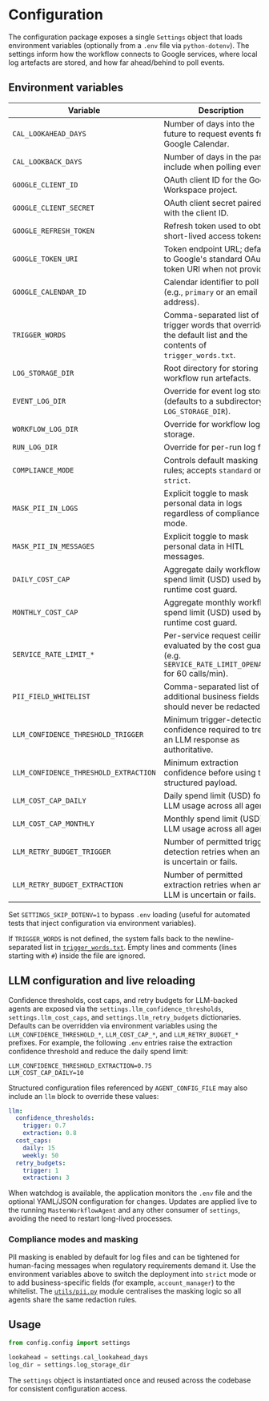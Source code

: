 # Configuration

The configuration package exposes a single `Settings` object that loads environment
variables (optionally from a `.env` file via `python-dotenv`). The settings inform how the
workflow connects to Google services, where local log artefacts are stored, and how far ahead/behind
to poll events.

## Environment variables

| Variable | Description | Default |
|----------|-------------|---------|
| `CAL_LOOKAHEAD_DAYS` | Number of days into the future to request events from Google Calendar. | `14` |
| `CAL_LOOKBACK_DAYS` | Number of days in the past to include when polling events. | `1` |
| `GOOGLE_CLIENT_ID` | OAuth client ID for the Google Workspace project. | _required_ |
| `GOOGLE_CLIENT_SECRET` | OAuth client secret paired with the client ID. | _required_ |
| `GOOGLE_REFRESH_TOKEN` | Refresh token used to obtain short-lived access tokens. | _required_ |
| `GOOGLE_TOKEN_URI` | Token endpoint URL; defaults to Google's standard OAuth token URI when not provided. | _optional_ |
| `GOOGLE_CALENDAR_ID` | Calendar identifier to poll (e.g., `primary` or an email address). | `info@condata.io` |
| `TRIGGER_WORDS` | Comma-separated list of trigger words that override the default list and the contents of `trigger_words.txt`. | _optional_ |
| `LOG_STORAGE_DIR` | Root directory for storing workflow run artefacts. | `<repo>/log_storage/run_history` |
| `EVENT_LOG_DIR` | Override for event log storage (defaults to a subdirectory of `LOG_STORAGE_DIR`). | `<LOG_STORAGE_DIR>/events` |
| `WORKFLOW_LOG_DIR` | Override for workflow log storage. | `<LOG_STORAGE_DIR>/workflows` |
| `RUN_LOG_DIR` | Override for per-run log files. | `<LOG_STORAGE_DIR>/runs` |
| `COMPLIANCE_MODE` | Controls default masking rules; accepts `standard` or `strict`. | `standard` |
| `MASK_PII_IN_LOGS` | Explicit toggle to mask personal data in logs regardless of compliance mode. | `true` |
| `MASK_PII_IN_MESSAGES` | Explicit toggle to mask personal data in HITL messages. | `false` (`true` when `COMPLIANCE_MODE=strict`) |
| `DAILY_COST_CAP` | Aggregate daily workflow spend limit (USD) used by the runtime cost guard. | `50.0` |
| `MONTHLY_COST_CAP` | Aggregate monthly workflow spend limit (USD) used by the runtime cost guard. | `1000.0` |
| `SERVICE_RATE_LIMIT_*` | Per-service request ceilings evaluated by the cost guard (e.g. `SERVICE_RATE_LIMIT_OPENAI=60` for 60 calls/min). | _optional_ |
| `PII_FIELD_WHITELIST` | Comma-separated list of additional business fields that should never be redacted. | see `config.config` defaults |
| `LLM_CONFIDENCE_THRESHOLD_TRIGGER` | Minimum trigger-detection confidence required to treat an LLM response as authoritative. | `0.6` |
| `LLM_CONFIDENCE_THRESHOLD_EXTRACTION` | Minimum extraction confidence before using the structured payload. | `0.55` |
| `LLM_COST_CAP_DAILY` | Daily spend limit (USD) for LLM usage across all agents. | `25.0` |
| `LLM_COST_CAP_MONTHLY` | Monthly spend limit (USD) for LLM usage across all agents. | `500.0` |
| `LLM_RETRY_BUDGET_TRIGGER` | Number of permitted trigger-detection retries when an LLM is uncertain or fails. | `2` |
| `LLM_RETRY_BUDGET_EXTRACTION` | Number of permitted extraction retries when an LLM is uncertain or fails. | `2` |

Set `SETTINGS_SKIP_DOTENV=1` to bypass `.env` loading (useful for automated tests that inject configuration via environment variables).

If `TRIGGER_WORDS` is not defined, the system falls back to the newline-separated list in
[`trigger_words.txt`](trigger_words.txt). Empty lines and comments (lines starting with `#`)
inside the file are ignored.

## LLM configuration and live reloading

Confidence thresholds, cost caps, and retry budgets for LLM-backed agents are exposed via the
`settings.llm_confidence_thresholds`, `settings.llm_cost_caps`, and `settings.llm_retry_budgets`
dictionaries. Defaults can be overridden via environment variables using the
`LLM_CONFIDENCE_THRESHOLD_*`, `LLM_COST_CAP_*`, and `LLM_RETRY_BUDGET_*` prefixes. For example,
the following `.env` entries raise the extraction confidence threshold and reduce the daily
spend limit:

```dotenv
LLM_CONFIDENCE_THRESHOLD_EXTRACTION=0.75
LLM_COST_CAP_DAILY=10
```

Structured configuration files referenced by `AGENT_CONFIG_FILE` may also include an `llm` block
to override these values:

```yaml
llm:
  confidence_thresholds:
    trigger: 0.7
    extraction: 0.8
  cost_caps:
    daily: 15
    weekly: 50
  retry_budgets:
    trigger: 1
    extraction: 3
```

When watchdog is available, the application monitors the `.env` file and the optional YAML/JSON
configuration for changes. Updates are applied live to the running `MasterWorkflowAgent` and any
other consumer of `settings`, avoiding the need to restart long-lived processes.

### Compliance modes and masking

PII masking is enabled by default for log files and can be tightened for human-facing messages when
regulatory requirements demand it. Use the environment variables above to switch the deployment into
`strict` mode or to add business-specific fields (for example, `account_manager`) to the whitelist.
The [`utils/pii.py`](../utils/pii.py) module centralises the masking logic so all agents share the
same redaction rules.

## Usage

```python
from config.config import settings

lookahead = settings.cal_lookahead_days
log_dir = settings.log_storage_dir
```

The `settings` object is instantiated once and reused across the codebase for consistent
configuration access.
